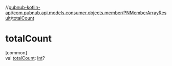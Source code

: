 //[pubnub-kotlin-api](../../../index.md)/[com.pubnub.api.models.consumer.objects.member](../index.md)/[PNMemberArrayResult](index.md)/[totalCount](total-count.md)

# totalCount

[common]\
val [totalCount](total-count.md): [Int](https://kotlinlang.org/api/latest/jvm/stdlib/kotlin-stdlib/kotlin/-int/index.html)?
